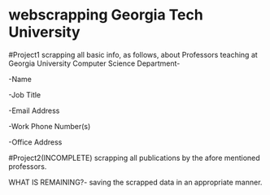 # webscrapping Georgia Tech University

#Project1
scrapping all basic info, as follows, about Professors teaching at Georgia University Computer Science Department-

  -Name
  
  -Job Title
  
  -Email Address
  
  -Work Phone Number(s)
  
  -Office Address

  
#Project2(INCOMPLETE)
scrapping all publications by the afore mentioned professors.

WHAT IS REMAINING?-
  saving the scrapped data in an appropriate manner.

